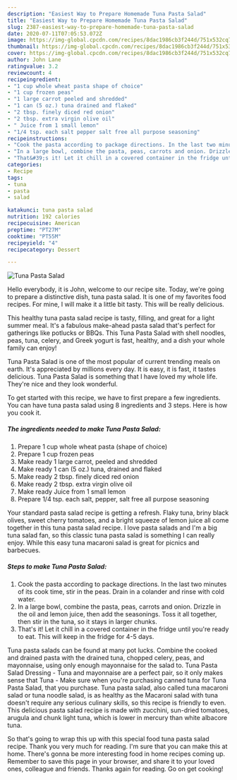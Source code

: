 ```yaml
---
description: "Easiest Way to Prepare Homemade Tuna Pasta Salad"
title: "Easiest Way to Prepare Homemade Tuna Pasta Salad"
slug: 2387-easiest-way-to-prepare-homemade-tuna-pasta-salad
date: 2020-07-11T07:05:53.072Z
image: https://img-global.cpcdn.com/recipes/8dac1986cb3f244d/751x532cq70/tuna-pasta-salad-recipe-main-photo.jpg
thumbnail: https://img-global.cpcdn.com/recipes/8dac1986cb3f244d/751x532cq70/tuna-pasta-salad-recipe-main-photo.jpg
cover: https://img-global.cpcdn.com/recipes/8dac1986cb3f244d/751x532cq70/tuna-pasta-salad-recipe-main-photo.jpg
author: John Lane
ratingvalue: 3.2
reviewcount: 4
recipeingredient:
- "1 cup whole wheat pasta shape of choice"
- "1 cup frozen peas"
- "1 large carrot peeled and shredded"
- "1 can (5 oz.) tuna drained and flaked"
- "2 tbsp. finely diced red onion"
- "2 tbsp. extra virgin olive oil"
- " Juice from 1 small lemon"
- "1/4 tsp. each salt pepper salt free all purpose seasoning"
recipeinstructions:
- "Cook the pasta according to package directions. In the last two minutes of its cook time, stir in the peas. Drain in a colander and rinse with cold water."
- "In a large bowl, combine the pasta, peas, carrots and onion. Drizzle in the oil and lemon juice, then add the seasonings. Toss it all together, then stir in the tuna, so it stays in larger chunks."
- "That&#39;s it! Let it chill in a covered container in the fridge until you&#39;re ready to eat. This will keep in the fridge for 4-5 days."
categories:
- Recipe
tags:
- tuna
- pasta
- salad

katakunci: tuna pasta salad 
nutrition: 192 calories
recipecuisine: American
preptime: "PT27M"
cooktime: "PT55M"
recipeyield: "4"
recipecategory: Dessert

---
```



![Tuna Pasta Salad](https://img-global.cpcdn.com/recipes/8dac1986cb3f244d/751x532cq70/tuna-pasta-salad-recipe-main-photo.jpg)

Hello everybody, it is John, welcome to our recipe site. Today, we're going to prepare a distinctive dish, tuna pasta salad. It is one of my favorites food recipes. For mine, I will make it a little bit tasty. This will be really delicious.

This healthy tuna pasta salad recipe is tasty, filling, and great for a light summer meal. It&#39;s a fabulous make-ahead pasta salad that&#39;s perfect for gatherings like potlucks or BBQs. This Tuna Pasta Salad with shell noodles, peas, tuna, celery, and Greek yogurt is fast, healthy, and a dish your whole family can enjoy!

Tuna Pasta Salad is one of the most popular of current trending meals on earth. It's appreciated by millions every day. It is easy, it is fast, it tastes delicious. Tuna Pasta Salad is something that I have loved my whole life. They're nice and they look wonderful.


To get started with this recipe, we have to first prepare a few ingredients. You can have tuna pasta salad using 8 ingredients and 3 steps. Here is how you cook it.

<!--inarticleads1-->

##### The ingredients needed to make Tuna Pasta Salad:

1. Prepare 1 cup whole wheat pasta (shape of choice)
1. Prepare 1 cup frozen peas
1. Make ready 1 large carrot, peeled and shredded
1. Make ready 1 can (5 oz.) tuna, drained and flaked
1. Make ready 2 tbsp. finely diced red onion
1. Make ready 2 tbsp. extra virgin olive oil
1. Make ready  Juice from 1 small lemon
1. Prepare 1/4 tsp. each salt, pepper, salt free all purpose seasoning


Your standard pasta salad recipe is getting a refresh. Flaky tuna, briny black olives, sweet cherry tomatoes, and a bright squeeze of lemon juice all come together in this tuna pasta salad recipe. I love pasta salads and I&#39;m a big tuna salad fan, so this classic tuna pasta salad is something I can really enjoy. While this easy tuna macaroni salad is great for picnics and barbecues. 

<!--inarticleads2-->

##### Steps to make Tuna Pasta Salad:

1. Cook the pasta according to package directions. In the last two minutes of its cook time, stir in the peas. Drain in a colander and rinse with cold water.
1. In a large bowl, combine the pasta, peas, carrots and onion. Drizzle in the oil and lemon juice, then add the seasonings. Toss it all together, then stir in the tuna, so it stays in larger chunks.
1. That&#39;s it! Let it chill in a covered container in the fridge until you&#39;re ready to eat. This will keep in the fridge for 4-5 days.


Tuna pasta salads can be found at many pot lucks. Combine the cooked and drained pasta with the drained tuna, chopped celery, peas, and mayonnaise, using only enough mayonnaise for the salad to. Tuna Pasta Salad Dressing - Tuna and mayonnaise are a perfect pair, so it only makes sense that Tuna - Make sure when you&#39;re purchasing canned tuna for Tuna Pasta Salad, that you purchase. Tuna pasta salad, also called tuna macaroni salad or tuna noodle salad, is as healthy as the Macaroni salad with tuna doesn&#39;t require any serious culinary skills, so this recipe is friendly to even. This delicious pasta salad recipe is made with zucchini, sun-dried tomatoes, arugula and chunk light tuna, which is lower in mercury than white albacore tuna. 

So that's going to wrap this up with this special food tuna pasta salad recipe. Thank you very much for reading. I'm sure that you can make this at home. There's gonna be more interesting food in home recipes coming up. Remember to save this page in your browser, and share it to your loved ones, colleague and friends. Thanks again for reading. Go on get cooking!
